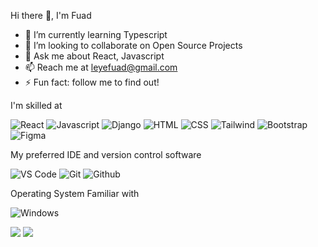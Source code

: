  Hi there 👋, I'm Fuad
 
- 🌱 I’m currently learning Typescript
- 👯 I’m looking to collaborate on Open Source Projects
- 💬 Ask me about React, Javascript
- 📫 Reach me at leyefuad@gmail.com
- ⚡ Fun fact: follow me to find out!

I'm skilled at
<p>
 <img alt='React' src="https://img.shields.io/badge/React-61DAFB?logo=react&logoColor=white&style=ShieldStyle" />
 <img alt='Javascript' src="https://img.shields.io/badge/Javascript-F7DF1E?logo=javascript&logoColor=white&style=ShieldStyle" />
 <img alt='Django' src="https://img.shields.io/badge/Django-092E20?logo=django&logoColor=white&style=ShieldStyle" />
 <img alt='HTML' src="https://img.shields.io/badge/HTML5-E34F26?logo=html5&logoColor=white&style=ShieldStyle" />
 <img alt='CSS' src="https://img.shields.io/badge/CSS3-1572B6?logo=css3&logoColor=white&style=ShieldStyle" />
 <img alt='Tailwind' src="https://img.shields.io/badge/Tailwind CSS-06B6D4?logo=tailwind css&logoColor=white&style=ShieldStyle" />
 <img alt='Bootstrap' src="https://img.shields.io/badge/Bootstrap-7952B3?logo=bootstrap&logoColor=white&style=ShieldStyle" />
 <img alt='Figma' src="https://img.shields.io/badge/Figma-F24E1E?logo=figma&logoColor=white&style=ShieldStyle" />
</p>

My preferred IDE and version control software
<p>
 <img alt='VS Code' src="https://img.shields.io/badge/Visual Studio Code-007ACC?logo=visual studio code&logoColor=white&style=ShieldStyle" />
 <img alt='Git' src="https://img.shields.io/badge/Git-F05032?logo=git&logoColor=white&style=ShieldStyle" />
 <img alt='Github' src="https://img.shields.io/badge/Github-F05032?logo=github&logoColor=white&style=ShieldStyle" />
</p>

Operating System Familiar with
<p>
 <img alt='Windows' src="https://img.shields.io/badge/Windows-0078D6?logo=windows&logoColor=white&style=ShieldStyle" />
</p>

<img src="https://github-readme-stats.vercel.app/api?username=theylovefuad&count_private=true&theme=radical&show_icons=true" />

<img src="https://github-readme-stats.vercel.app/api/top-langs/?username=theylovefuad &layout=compact" />
